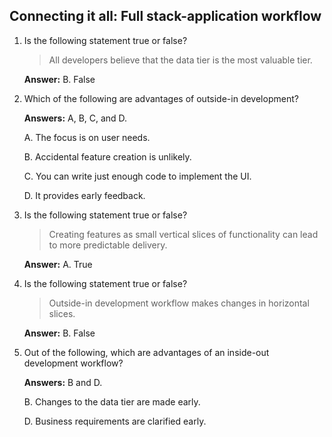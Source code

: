 ## Connecting it all: Full stack-application workflow

1.  Is the following statement true or false?

    > All developers believe that the data tier is the most valuable tier.

    **Answer:** B. False

2.  Which of the following are advantages of outside-in development?

    **Answers:** A, B, C, and D.

    A. The focus is on user needs.

    B. Accidental feature creation is unlikely.

    C. You can write just enough code to implement the UI.

    D. It provides early feedback.

3. Is the following statement true or false?

    > Creating features as small vertical slices of functionality can lead to more predictable delivery.

    **Answer:** A. True

4. Is the following statement true or false?

    > Outside-in development workflow makes changes in horizontal slices.

    **Answer:** B. False

5. Out of the following, which are advantages of an inside-out development workflow?

    **Answers:** B and D.

    B. Changes to the data tier are made early.

    D. Business requirements are clarified early.
